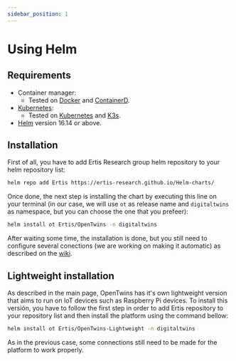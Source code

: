 ```yaml
---
sidebar_position: 1
---
```


# Using Helm

## Requirements

- Container manager:
  - Tested on [Docker](https://www.docker.com/) and [ContainerD](https://containerd.io/).
- [Kubernetes](https://kubernetes.io/releases/download/):
  - Tested on [Kubernetes](https://kubernetes.io/releases/download/) and [K3s](https://k3s.io/).
- [Helm](https://helm.sh/docs/intro/install/) version 16.14 or above.


## Installation
First of all, you have to add Ertis Research group helm repository to your helm repository list:
```bash
helm repo add Ertis https://ertis-research.github.io/Helm-charts/
```

Once done, the next step is installing the chart by executing this line on your terminal (in our case, we will use `ot` as release name and `digitaltwins` as namespace, but you can choose the one that you prefeer):

```bash
helm install ot Ertis/OpenTwins -n digitaltwins
```

After waiting some time, the installation is done, but you still need to configure several conections (we are working on making it automatic) as described on the [wiki](https://ertis-research.github.io/digital-twins-platform/).


## Lightweight installation
As described in the main page, OpenTwins has it's own lightweight version that aims to run on IoT devices such as Raspberry Pi devices.
To install this versión, you have to follow the first step in order to add Ertis repository to your repository list and then install the platform using the command bellow:
```bash
helm install ot Ertis/OpenTwins-Lightweight -n digitaltwins
``` 
As in the previous case, some connections still need to be made for the platform to work properly.